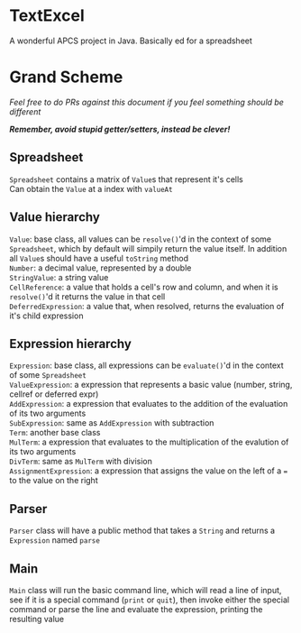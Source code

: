 TextExcel
=========
A wonderful APCS project in Java. Basically ed for a spreadsheet

Grand Scheme
============
*Feel free to do PRs against this document if you feel something should be different*

***Remember, avoid stupid getter/setters, instead be clever!***

Spreadsheet
-----------
`Spreadsheet` contains a matrix of `Value`s that represent it's cells  
Can obtain the `Value` at a index with `valueAt`  

Value hierarchy
---------------
`Value`: base class, all values can be `resolve()`'d in the context of some `Spreadsheet`, which by default will simpily return the value itself. In addition all `Value`s should have a useful `toString` method  
`Number`: a decimal value, represented by a double  
`StringValue`: a string value  
`CellReference`: a value that holds a cell's row and column, and when it is `resolve()`'d it returns the value in that cell  
`DeferredExpression`: a value that, when resolved, returns the evaluation of it's child expression  

Expression hierarchy
--------------------
`Expression`: base class, all expressions can be `evaluate()`'d in the context of some `Spreadsheet`  
`ValueExpression`: a expression that represents a basic value (number, string, cellref or deferred expr)  
`AddExpression`: a expression that evaluates to the addition of the evaluation of its two arguments  
`SubExpression`: same as `AddExpression` with subtraction  
`Term`: another base class  
`MulTerm`: a expression that evaluates to the multiplication of the evalution of its two arguments  
`DivTerm`: same as `MulTerm` with division  
`AssignmentExpression`: a expression that assigns the value on the left of a `=` to the value on the right  

Parser
------
`Parser` class will have a public method that takes a `String` and returns a `Expression` named `parse`  


Main
----
`Main` class will run the basic command line, which will read a line of input, see if it is a special command (`print` or `quit`), then invoke either the special command or parse the line and evaluate the expression, printing the resulting value
